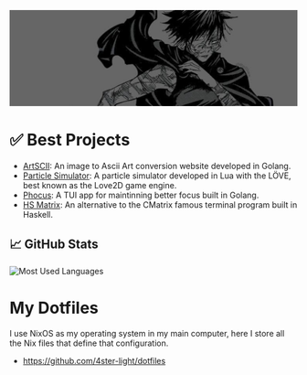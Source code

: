 ![banner](https://github.com/4ster-light/4ster-light/blob/main/banner.jpeg)

# ✅ Best Projects
- [ArtSCII](https://github.com/4ster-light/ascii-converter): An image to Ascii Art conversion website developed in Golang.
- [Particle Simulator](https://github.com/4ster-light/particle-simulator): A particle simulator developed in Lua with the LÖVE, best known as the Love2D game engine.
- [Phocus](https://github.com/4ster-light/phocus): A TUI app for maintinning better focus built in Golang.
- [HS Matrix](https://github.com/4ster-light/hsmatrix): An alternative to the CMatrix famous terminal program built in Haskell.

## 📈 GitHub Stats
<img src="https://github-readme-stats.vercel.app/api/top-langs/?username=4ster-light&layout=compact&card_width=400&hide_border=true&theme=dark" alt="Most Used Languages" />

# My Dotfiles
I use NixOS as my operating system in my main computer, here I store all the Nix files that define that configuration.
- https://github.com/4ster-light/dotfiles

